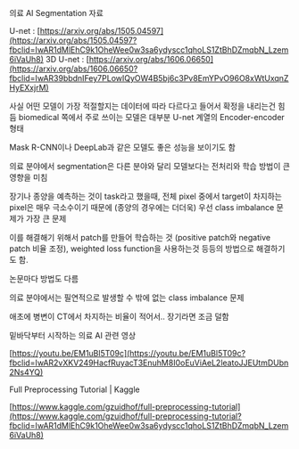 의료 AI Segmentation 자료

U-net : [https://arxiv.org/abs/1505.04597](https://arxiv.org/abs/1505.04597?fbclid=IwAR1dMlEhC9k1OheWee0w3sa6ydyscc1qhoLS1ZtBhDZmqbN_Lzem6iVaUh8)
3D U-net : [https://arxiv.org/abs/1606.06650](https://arxiv.org/abs/1606.06650?fbclid=IwAR39bbdnIFey7PLowIQyOW4B5bj6c3Pv8EmYPvO96O8xWtUxqnZHyEXxjrM)

사실 어떤 모델이 가장 적절할지는 데이터에 따라 다르다고 들어서 확정을 내리는건 힘듬
biomedical 쪽에서 주로 쓰이는 모델은 대부분 U-net 계열의 Encoder-encoder 형태



Mask R-CNN이나 DeepLab과 같은 모델도 좋은 성능을 보이기도 함



의료 분야에서 segmentation은 다른 분야와 달리 모델보다는 전처리와 학습 방법이 큰 영향을 미침



장기나 종양을 예측하는 것이 task라고 했을때, 전체 pixel 중에서 target이 차지하는 pixel은 매우 극소수이기 때문에 (종양의 경우에는 더더욱) 우선 class imbalance 문제가 가장 큰 문제

이를 해결해기 위해서 patch를 만들어 학습하는 것 (positive patch와 negative patch 비율 조정), weighted loss function을 사용하는것 등등의 방법으로 해결하기도 함.

논문마다 방법도 다름

의료 분야에서는 필연적으로 발생할 수 밖에 없는 class imbalance 문제

애초에 병변이 CT에서 차지하는 비율이 적어서.. 장기라면 조금 덜함

밑바닥부터 시작하는 의료 AI 관련 영상

[https://youtu.be/EM1uBl5T09c](https://youtu.be/EM1uBl5T09c?fbclid=IwAR2vXKV249HacfRuyacT3EnuhM8I0oEuViAeL2leatoJJEUtmDUbn2Ns4YQ)

Full Preprocessing Tutorial | Kaggle 

[https://www.kaggle.com/gzuidhof/full-preprocessing-tutorial](https://www.kaggle.com/gzuidhof/full-preprocessing-tutorial?fbclid=IwAR1dMlEhC9k1OheWee0w3sa6ydyscc1qhoLS1ZtBhDZmqbN_Lzem6iVaUh8)






